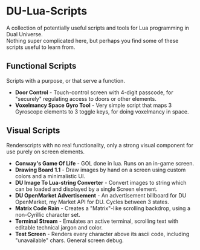 # DU-Lua-Scripts
A collection of potentially useful scripts and tools for Lua programming in Dual Universe.<br>
Nothing super complicated here, but perhaps you find some of these scripts useful to learn from.<br>

## Functional Scripts
Scripts with a purpose, or that serve a function.

<ul>
<li><b>Door Control</b> - Touch-control screen with 4-digit passcode, for "securely" regulating access to doors or other elements.</li>
<li><b>Voxelmancy Space Gyro Tool</b> - Very simple script that maps 3 Gyroscope elements to 3 toggle keys, for doing voxelmancy in space.</li>
</ul>

## Visual Scripts
Renderscripts with no real functionality, only a strong visual component for use purely on screen elements.

<ul>
<li><b>Conway's Game Of Life</b> - GOL done in lua. Runs on an in-game screen. </li>
<li><b>Drawing Board 1.1</b> - Draw images by hand on a screen using custom colors and a minimalistic UI.</li>
<li><b>DU Image To Lua-string Converter</b> - Convert images to string which can be loaded and displayed by a single Screen element.</li>
<li><b>DU OpenMarket Advertisement</b> - An advertisement billboard for DU OpenMarket, my Market API for DU. Cycles between 3 states.</li>
<li><b>Matrix Code Rain</b> - Creates a "Matrix"-like scrolling backdrop, using a non-Cyrillic character set.</li>
<li><b>Terminal Stream</b> - Emulates an active terminal, scrolling text with editable technical jargon and color.</li>
<li><b>Test Screen</b> - Renders every character above its ascii code, including "unavailable" chars. General screen debug.</li>
</ul>
